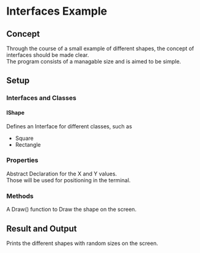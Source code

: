 # Interfaces Example

## Concept
Through the course of a small example of different shapes, the concept of interfaces should be made clear.  
The program consists of a managable size and is aimed to be simple.

## Setup
### Interfaces and Classes
#### IShape
Defines an Interface for different classes, such as
* Square 
* Rectangle

### Properties
Abstract Declaration for the X and Y values.  
Those will be used for positioning in the terminal.

### Methods
A Draw() function to Draw the shape on the screen.

## Result and Output
Prints the different shapes with random sizes on the screen.
